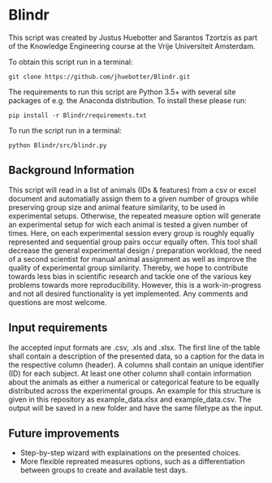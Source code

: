 # Blindr
This script was created by Justus Huebotter and Sarantos Tzortzis as part of the Knowledge Engineering course at the Vrije Universiteit Amsterdam.

To obtain this script run in a terminal:
```
git clone https://github.com/jhuebotter/Blindr.git
```

The requirements to run this script are Python 3.5+ with several site packages of e.g. the Anaconda distribution. To install these please run:
```
pip install -r Blindr/requirements.txt
```

To run the script run in a terminal:
```
python Blindr/src/blindr.py
```

## Background Information
This script will read in a list of animals (IDs & features) from a csv or excel document and automatially assign them to a given number of groups while preserving group size and animal feature similarity, to be used in experimental setups. Otherwise, the repeated measure option will generate an experimental setup for wich each animal is tested a given number of times. Here, on each experimental session every group is roughly equally represented and sequential group pairs occur equally often. This tool shall decrease the general experimental design / preparation workload, the need of a second scientist for manual animal assignment as well as improve the quality of experimental group similarity. Thereby, we hope to contribute towards less bias in scientific research and tackle one of the various key problems towards more reproducibility. However, this is a work-in-progress and not all desired functionality is yet implemented. Any comments and questions are most welcome.

## Input requirements
Ihe accepted input formats are .csv, .xls and .xlsx. The first line of the table shall contain a description of the presented data, so a caption for the data in the respective column (header). A columns shall contain an unique identifier (ID) for each subject. At least one other column shall contain information about the animals as either a numerical or categorical feature to be equally distributed across the experimental groups. An example for this structure is given in this repository as example_data.xlsx and example_data.csv. The output will be saved in a new folder and have the same filetype as the input.

## Future improvements
- Step-by-step wizard with explainations on the presented choices.
- More flexible repreated measures options, such as a differentiation between groups to create and available test days.

